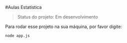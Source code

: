 #Aulas Estatística

> Status do projeto: Em desenvolvimento

Para rodar esse projeto na sua máquina, por favor digite:

```
node app.js
```
